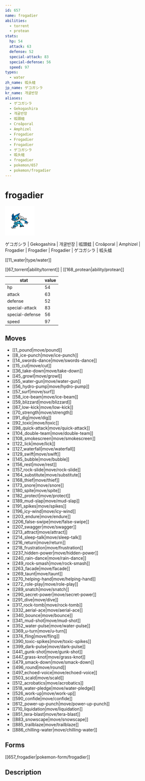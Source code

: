 ```yaml
---
id: 657
name: frogadier
abilities:
  - torrent
  - protean
stats:
  hp: 54
  attack: 63
  defense: 52
  special-attack: 83
  special-defense: 56
  speed: 97
types:
  - water
zh_name: 呱头蛙
jp_name: ゲコガシラ
kr_name: 개굴반장
aliases:
  - ゲコガシラ
  - Gekogashira
  - 개굴반장
  - 呱頭蛙
  - Croâporal
  - Amphizel
  - Frogadier
  - Frogadier
  - Frogadier
  - ゲコガシラ
  - 呱头蛙
  - frogadier
  - pokemon/657
  - pokemon/frogadier
---
```

# frogadier

![](https://raw.githubusercontent.com/PokeAPI/sprites/master/sprites/pokemon/657.png)

ゲコガシラ | Gekogashira | 개굴반장 | 呱頭蛙 | Croâporal | Amphizel | Frogadier | Frogadier | Frogadier | ゲコガシラ | 呱头蛙

[[11_water|type/water]]

[[67_torrent|ability/torrent]] | [[168_protean|ability/protean]]

|stat|value|
|---|---|
|hp|54|
|attack|63|
|defense|52|
|special-attack|83|
|special-defense|56|
|speed|97|


## Moves

- [[1_pound|move/pound]]
- [[8_ice-punch|move/ice-punch]]
- [[14_swords-dance|move/swords-dance]]
- [[15_cut|move/cut]]
- [[36_take-down|move/take-down]]
- [[45_growl|move/growl]]
- [[55_water-gun|move/water-gun]]
- [[56_hydro-pump|move/hydro-pump]]
- [[57_surf|move/surf]]
- [[58_ice-beam|move/ice-beam]]
- [[59_blizzard|move/blizzard]]
- [[67_low-kick|move/low-kick]]
- [[70_strength|move/strength]]
- [[91_dig|move/dig]]
- [[92_toxic|move/toxic]]
- [[98_quick-attack|move/quick-attack]]
- [[104_double-team|move/double-team]]
- [[108_smokescreen|move/smokescreen]]
- [[122_lick|move/lick]]
- [[127_waterfall|move/waterfall]]
- [[129_swift|move/swift]]
- [[145_bubble|move/bubble]]
- [[156_rest|move/rest]]
- [[157_rock-slide|move/rock-slide]]
- [[164_substitute|move/substitute]]
- [[168_thief|move/thief]]
- [[173_snore|move/snore]]
- [[180_spite|move/spite]]
- [[182_protect|move/protect]]
- [[189_mud-slap|move/mud-slap]]
- [[191_spikes|move/spikes]]
- [[196_icy-wind|move/icy-wind]]
- [[203_endure|move/endure]]
- [[206_false-swipe|move/false-swipe]]
- [[207_swagger|move/swagger]]
- [[213_attract|move/attract]]
- [[214_sleep-talk|move/sleep-talk]]
- [[216_return|move/return]]
- [[218_frustration|move/frustration]]
- [[237_hidden-power|move/hidden-power]]
- [[240_rain-dance|move/rain-dance]]
- [[249_rock-smash|move/rock-smash]]
- [[263_facade|move/facade]]
- [[269_taunt|move/taunt]]
- [[270_helping-hand|move/helping-hand]]
- [[272_role-play|move/role-play]]
- [[289_snatch|move/snatch]]
- [[290_secret-power|move/secret-power]]
- [[291_dive|move/dive]]
- [[317_rock-tomb|move/rock-tomb]]
- [[332_aerial-ace|move/aerial-ace]]
- [[340_bounce|move/bounce]]
- [[341_mud-shot|move/mud-shot]]
- [[352_water-pulse|move/water-pulse]]
- [[369_u-turn|move/u-turn]]
- [[374_fling|move/fling]]
- [[390_toxic-spikes|move/toxic-spikes]]
- [[399_dark-pulse|move/dark-pulse]]
- [[441_gunk-shot|move/gunk-shot]]
- [[447_grass-knot|move/grass-knot]]
- [[479_smack-down|move/smack-down]]
- [[496_round|move/round]]
- [[497_echoed-voice|move/echoed-voice]]
- [[503_scald|move/scald]]
- [[512_acrobatics|move/acrobatics]]
- [[518_water-pledge|move/water-pledge]]
- [[526_work-up|move/work-up]]
- [[590_confide|move/confide]]
- [[612_power-up-punch|move/power-up-punch]]
- [[710_liquidation|move/liquidation]]
- [[851_tera-blast|move/tera-blast]]
- [[883_snowscape|move/snowscape]]
- [[885_trailblaze|move/trailblaze]]
- [[886_chilling-water|move/chilling-water]]

## Forms



[[657_frogadier|pokemon-form/frogadier]]

## Description



